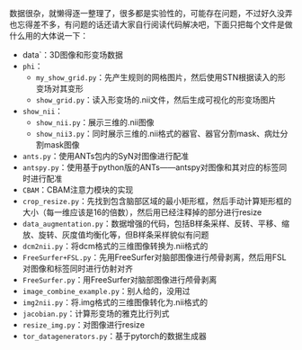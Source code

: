 数据很杂，就懒得逐一整理了，很多都是实验性的，可能存在问题，不过好久没弄也忘得差不多，有问题的话还请大家自行阅读代码解决吧，下面只把每个文件是做什么用的大体说一下：

- data`：3D图像和形变场数据
- `phi`：
  - `my_show_grid.py`：先产生规则的网格图片，然后使用STN根据读入的形变场对其变形
  - `show_grid.py`：读入形变场的.nii文件，然后生成可视化的形变场图片
- `show_nii`：
  - `show_nii.py`：展示三维的.nii图像
  - `show_nii3.py`：同时展示三维的.nii格式的器官、器官分割mask、病灶分割mask图像
- `ants.py`：使用ANTs包内的SyN对图像进行配准
- `antspy.py`：使用基于python版的ANTs——antspy对图像和其对应的标签同时进行配准
- `CBAM`：CBAM注意力模块的实现
- `crop_resize.py`：先找到包含脑部区域的最小矩形框，然后手动计算矩形框的大小（每一维应该是16的倍数），然后用已经注释掉的部分进行resize
- `data_augmentation.py`：数据增强的代码，包括B样条采样、反转、平移、缩放、旋转、灰度值均衡化等，但B样条采样貌似有问题
- `dcm2nii.py`：将dcm格式的三维图像转换为.nii格式的
- `FreeSurfer+FSL.py`：先用FreeSurfer对脑部图像进行颅骨剥离，然后用FSL对图像和标签同时进行仿射对齐
- `FreeSurfer.py`：用FreeSurfer对脑部图像进行颅骨剥离
- `image_combine_example.py`：别人给的，没用过
- `img2nii.py`：将.img格式的三维图像转化为.nii格式的
- `jacobian.py`：计算形变场的雅克比行列式
- `resize_img.py`：对图像进行resize
- `tor_datagenerators.py`：基于pytorch的数据生成器